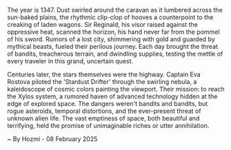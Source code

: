 
The year is 1347.  Dust swirled around the caravan as it lumbered across the sun-baked plains, the rhythmic clip-clop of hooves a counterpoint to the creaking of laden wagons.  Sir Reginald, his visor raised against the oppressive heat, scanned the horizon, his hand never far from the pommel of his sword.  Rumors of a lost city, shimmering with gold and guarded by mythical beasts, fueled their perilous journey.  Each day brought the threat of bandits, treacherous terrain, and dwindling supplies, testing the mettle of every traveler in this grand, uncertain quest.


Centuries later, the stars themselves were the highway.  Captain Eva Rostova piloted the 'Stardust Drifter' through the swirling nebula, a kaleidoscope of cosmic colors painting the viewport.  Their mission: to reach the Xylos system, a rumored haven of advanced technology hidden at the edge of explored space.  The dangers weren't bandits and bandits, but rogue asteroids, temporal distortions, and the ever-present threat of unknown alien life.  The vast emptiness of space, both beautiful and terrifying, held the promise of unimaginable riches or utter annihilation.

~ By Hozmi - 08 February 2025
